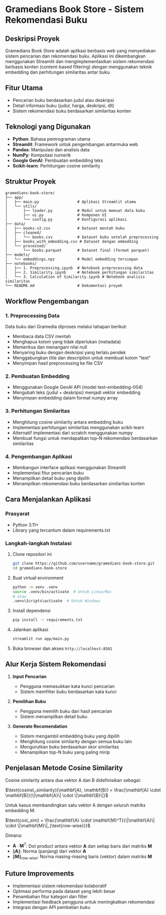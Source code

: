 # Gramedians Book Store - Sistem Rekomendasi Buku

## Deskripsi Proyek

Gramedians Book Store adalah aplikasi berbasis web yang menyediakan sistem pencarian dan rekomendasi buku. Aplikasi ini dikembangkan menggunakan Streamlit dan mengimplementasikan sistem rekomendasi berbasis konten (content-based filtering) dengan menggunakan teknik embedding dan perhitungan similaritas antar buku.

## Fitur Utama

- Pencarian buku berdasarkan judul atau deskripsi
- Detail informasi buku (judul, harga, deskripsi, dll)
- Sistem rekomendasi buku berdasarkan similaritas konten

## Teknologi yang Digunakan

- **Python**: Bahasa pemrograman utama
- **Streamlit**: Framework untuk pengembangan antarmuka web
- **Pandas**: Manipulasi dan analisis data
- **NumPy**: Komputasi numerik
- **Google GenAI**: Pembuatan embedding teks
- **Scikit-learn**: Perhitungan cosine similarity

## Struktur Proyek

```
gramedians-book-store/
├── app/
│   ├── main.py                 # Aplikasi Streamlit utama
│   └── utils/
│       ├── loader.py           # Modul untuk memuat data buku
│       ├── ui.py               # Komponen UI
│       └── config.py           # Konfigurasi aplikasi
├── data/
│   ├── books-v2.csv            # Dataset mentah buku
│   ├── cleaned/
│   │   └── books.csv           # Dataset buku setelah preprocessing
│   ├── books_with_embedding.csv # Dataset dengan embedding
│   └── processed/
│       └── books.parquet       # Dataset final (format parquet)
├── models/
│   └── embeddings.npz          # Model embedding tersimpan
├── notebooks/
│   ├── 1. Preprocessing.ipynb  # Notebook preprocessing data
│   ├── 2. Similarity.ipynb     # Notebook perhitungan similaritas
│   └── 3. Calculation of Similarity.ipynb # Notebook analisis similaritas
└── README.md                   # Dokumentasi proyek
```

## Workflow Pengembangan

### 1. Preprocessing Data

Data buku dari Gramedia diproses melalui tahapan berikut:

- Membaca data CSV mentah
- Menghapus kolom yang tidak diperlukan (metadata)
- Memeriksa dan menangani nilai null
- Menyaring buku dengan deskripsi yang terlalu pendek
- Menggabungkan title dan description untuk membuat kolom "text"
- Menyimpan hasil preprocessing ke file CSV

### 2. Pembuatan Embedding

- Menggunakan Google GenAI API (model text-embedding-004)
- Mengubah teks (judul + deskripsi) menjadi vektor embedding
- Menyimpan embedding dalam format numpy array

### 3. Perhitungan Similaritas

- Menghitung cosine similarity antara embedding buku
- Implementasi perhitungan similaritas menggunakan scikit-learn
- Alternatif implementasi dari scratch menggunakan numpy
- Membuat fungsi untuk mendapatkan top-N rekomendasi berdasarkan similaritas

### 4. Pengembangan Aplikasi

- Membangun interface aplikasi menggunakan Streamlit
- Implementasi fitur pencarian buku
- Menampilkan detail buku yang dipilih
- Menampilkan rekomendasi buku berdasarkan similaritas konten

## Cara Menjalankan Aplikasi

### Prasyarat

- Python 3.11+
- Library yang tercantum dalam requirements.txt

### Langkah-langkah Instalasi

1. Clone repositori ini

   ```bash
   git clone https://github.com/username/gramedians-book-store.git
   cd gramedians-book-store
   ```

2. Buat virtual environment

   ```bash
   python -m venv .venv
   source .venv/bin/activate  # Untuk Linux/Mac
   # atau
   .venv\Scripts\activate  # Untuk Windows
   ```

3. Install dependensi

   ```bash
   pip install -r requirements.txt
   ```

4. Jalankan aplikasi

   ```bash
   streamlit run app/main.py
   ```

5. Buka browser dan akses `http://localhost:8501`

## Alur Kerja Sistem Rekomendasi

1. **Input Pencarian**

   - Pengguna memasukkan kata kunci pencarian
   - Sistem memfilter buku berdasarkan kata kunci

2. **Pemilihan Buku**

   - Pengguna memilih buku dari hasil pencarian
   - Sistem menampilkan detail buku

3. **Generate Recomendation**
   - Sistem mengambil embedding buku yang dipilih
   - Menghitung cosine similarity dengan semua buku lain
   - Mengurutkan buku berdasarkan skor similaritas
   - Menampilkan top-N buku yang paling mirip

## Penjelasan Metode Cosine Similarity

Cosine similarity antara dua vektor A dan B didefinisikan sebagai:

$\text{cosine\_similarity}(\mathbf{A}, \mathbf{B}) = \frac{\mathbf{A} \cdot \mathbf{B}}{\|\mathbf{A}\| \cdot \|\mathbf{B}\|}$

Untuk kasus membandingkan satu vektor A dengan seluruh matriks embedding M:

$\text{cos\_sim} = \frac{\mathbf{A} \cdot \mathbf{M}^T}{\|\mathbf{A}\| \cdot \|\mathbf{M}\|_{\text{row-wise}}}$

Dimana:

- $\mathbf{A} \cdot \mathbf{M}^T$: Dot product antara vektor $\mathbf{A}$ dan setiap baris dari matriks $\mathbf{M}$
- $\|\mathbf{A}\|$: Norma (panjang) dari vektor $\mathbf{A}$
- $\|\mathbf{M}\|_{\text{row-wise}}$: Norma masing-masing baris (vektor) dalam matriks $\mathbf{M}$

## Future Improvements

- Implementasi sistem rekomendasi kolaboratif
- Optimasi performa pada dataset yang lebih besar
- Penambahan fitur kategori dan filter
- Implementasi feedback pengguna untuk meningkatkan rekomendasi
- Integrasi dengan API pembelian buku
